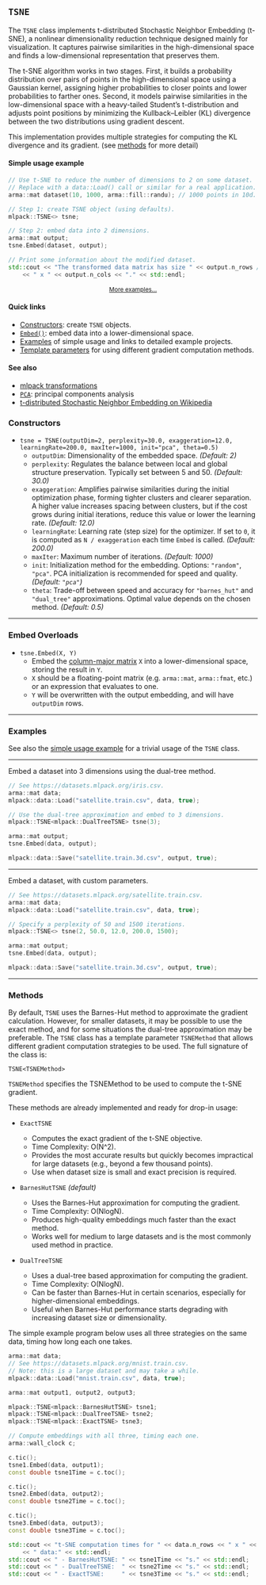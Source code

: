 ## `TSNE`

The `TSNE` class implements t-distributed Stochastic Neighbor Embedding
(t-SNE), a nonlinear dimensionality reduction technique designed mainly for
visualization. It captures pairwise similarities in the high-dimensional space
and finds a low-dimensional representation that preserves them.

The t-SNE algorithm works in two stages. First, it builds a probability
distribution over pairs of points in the high-dimensional space using a
Gaussian kernel, assigning higher probabilities to closer points and lower
probabilities to farther ones. Second, it models pairwise similarities in the
low-dimensional space with a heavy-tailed Student’s t-distribution and adjusts
point positions by minimizing the Kullback–Leibler (KL) divergence between the
two distributions using gradient descent.

This implementation provides multiple strategies for computing the KL
divergence and its gradient. (see [methods](#methods) for more detail)

#### Simple usage example

```c++
// Use t-SNE to reduce the number of dimensions to 2 on some dataset.
// Replace with a data::Load() call or similar for a real application.
arma::mat dataset(10, 1000, arma::fill::randu); // 1000 points in 10d.

// Step 1: create TSNE object (using defaults).
mlpack::TSNE<> tsne;

// Step 2: embed data into 2 dimensions.
arma::mat output;
tsne.Embed(dataset, output);

// Print some information about the modified dataset.
std::cout << "The transformed data matrix has size " << output.n_rows /* 2 */
    << " x " << output.n_cols << "." << std::endl;
```
<p style="text-align: center; font-size: 85%"><a href="#examples">More examples...</a></p>

#### Quick links

- [Constructors](#constructors): create `TSNE` objects.
- [`Embed()`](#embed): embed data into a lower-dimensional space.
- [Examples](#examples) of simple usage and links to detailed example
   projects.
- [Template parameters](#methods) for using different gradient computation
   methods.

#### See also

- [mlpack transformations](../transformations.md)
- [`PCA`](pca.md): principal components analysis
- [t-distributed Stochastic Neighbor Embedding on Wikipedia](https://en.wikipedia.org/wiki/T-distributed_stochastic_neighbor_embedding)

### Constructors

- `tsne = TSNE(outputDim=2, perplexity=30.0, exaggeration=12.0, learningRate=200.0, maxIter=1000, init="pca", theta=0.5)`  
  - `outputDim`: Dimensionality of the embedded space. *(Default: 2)*  
  - `perplexity`: Regulates the balance between local and global structure preservation. Typically set between 5 and 50. *(Default: 30.0)*  
  - `exaggeration`: Amplifies pairwise similarities during the initial optimization phase, forming tighter clusters and clearer separation. A higher value increases spacing between clusters, but if the cost grows during initial iterations, reduce this value or lower the learning rate. *(Default: 12.0)*  
  - `learningRate`: Learning rate (step size) for the optimizer. If set to `0`, it is computed as `N / exaggeration` each time `Embed` is called. *(Default: 200.0)*  
  - `maxIter`: Maximum number of iterations. *(Default: 1000)*  
  - `init`: Initialization method for the embedding. Options: `"random"`, `"pca"`. PCA initialization is recommended for speed and quality. *(Default: `"pca"`)*  
  - `theta`: Trade-off between speed and accuracy for `"barnes_hut"` and `"dual_tree"` approximations. Optimal value depends on the chosen method. *(Default: 0.5)*  

---

### Embed Overloads

- `tsne.Embed(X, Y)`
  - Embed the [column-major matrix](../matrices.md#representing-data-in-mlpack) `X`
     into a lower-dimensional space, storing the result in `Y`.
  - `X` should be a floating-point matrix (e.g. `arma::mat`, `arma::fmat`,
     etc.) or an expression that evaluates to one.
  - `Y` will be overwritten with the output embedding, and will have
     `outputDim` rows.

---

### Examples

See also the [simple usage example](#simple-usage-example) for a trivial usage
of the `TSNE` class.

---

Embed a dataset into 3 dimensions using the dual-tree method.

```c++
// See https://datasets.mlpack.org/iris.csv.
arma::mat data;
mlpack::data::Load("satellite.train.csv", data, true);

// Use the dual-tree approximation and embed to 3 dimensions.
mlpack::TSNE<mlpack::DualTreeTSNE> tsne(3);

arma::mat output;
tsne.Embed(data, output);

mlpack::data::Save("satellite.train.3d.csv", output, true);
```

---

Embed a dataset, with custom parameters.

```c++
// See https://datasets.mlpack.org/satellite.train.csv.
arma::mat data;
mlpack::data::Load("satellite.train.csv", data, true);

// Specify a perplexity of 50 and 1500 iterations.
mlpack::TSNE<> tsne(2, 50.0, 12.0, 200.0, 1500);

arma::mat output;
tsne.Embed(data, output);

mlpack::data::Save("satellite.train.3d.csv", output, true);
```

---

### Methods

By default, `TSNE` uses the Barnes-Hut method to approximate the gradient
calculation.  However, for smaller datasets, it may be possible to use the exact
method, and for some situations the dual-tree approximation may be preferable.
The `TSNE` class has a template parameter `TSNEMethod` that allows different gradient
computation strategies to be used.  The full signature of the class is:

```
TSNE<TSNEMethod>
```

`TSNEMethod` specifies the TSNEMethod to be used to compute the t-SNE gradient.

These methods are already implemented and ready for drop-in usage:

- `ExactTSNE`
  - Computes the exact gradient of the t-SNE objective.  
  - Time Complexity: O(N^2).
  - Provides the most accurate results but quickly becomes impractical for large
    datasets (e.g., beyond a few thousand points).  
  - Use when dataset size is small and exact precision is required.  

- `BarnesHutTSNE` _(default)_  
  - Uses the Barnes-Hut approximation for computing the gradient.
  - Time Complexity: O(NlogN).  
  - Produces high-quality embeddings much faster than the exact method.  
  - Works well for medium to large datasets and is the most commonly used method in
  practice.

- `DualTreeTSNE`
  - Uses a dual-tree based approximation for computing the gradient.  
  - Time Complexity: O(NlogN).
  - Can be faster than Barnes-Hut in certain scenarios, especially for
    higher-dimensional embeddings.  
  - Useful when Barnes-Hut performance starts degrading with increasing dataset size
    or dimensionality.
  
The simple example program below uses all three strategies on the same
data, timing how long each one takes.

```c++
arma::mat data;
// See https://datasets.mlpack.org/mnist.train.csv.
// Note: this is a large dataset and may take a while.
mlpack::data::Load("mnist.train.csv", data, true);

arma::mat output1, output2, output3;

mlpack::TSNE<mlpack::BarnesHutTSNE> tsne1;
mlpack::TSNE<mlpack::DualTreeTSNE> tsne2;
mlpack::TSNE<mlpack::ExactTSNE> tsne3;

// Compute embeddings with all three, timing each one.
arma::wall_clock c;

c.tic();
tsne1.Embed(data, output1);
const double tsne1Time = c.toc();

c.tic();
tsne2.Embed(data, output2);
const double tsne2Time = c.toc();

c.tic();
tsne3.Embed(data, output3);
const double tsne3Time = c.toc();

std::cout << "t-SNE computation times for " << data.n_rows << " x " << data.n_cols
    << " data:" << std::endl;
std::cout << " - BarnesHutTSNE: " << tsne1Time << "s." << std::endl;
std::cout << " - DualTreeTSNE:  " << tsne2Time << "s." << std::endl;
std::cout << " - ExactTSNE:     " << tsne3Time << "s." << std::endl;
```

